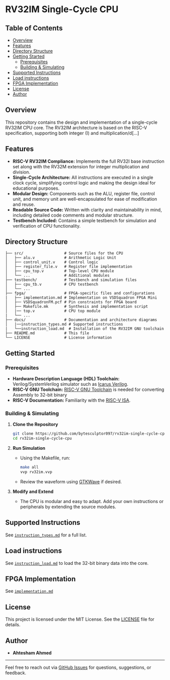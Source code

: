 # RV32IM Single-Cycle CPU

## Table of Contents

- [Overview](#overview)
- [Features](#features)
- [Directory Structure](#directory-structure)
- [Getting Started](#getting-started)
  - [Prerequisites](#prerequisites)
  - [Building & Simulating](#building--simulating)
- [Supported Instructions](#supported-instructions)
- [Load instructions](#load-instructions)
- [FPGA Implementation](#fpga-implementation)
- [License](#license)
- [Author](#author)

## Overview

This repository contains the design and implementation of a single-cycle RV32IM CPU core. The RV32IM architecture is based on the RISC-V specification, supporting both integer (I) and multiplication/d[...]

## Features

- **RISC-V RV32IM Compliance:** Implements the full RV32I base instruction set along with the RV32M extension for integer multiplication and division.
- **Single-Cycle Architecture:** All instructions are executed in a single clock cycle, simplifying control logic and making the design ideal for educational purposes.
- **Modular Design:** Components such as the ALU, register file, control unit, and memory unit are well-encapsulated for ease of modification and reuse.
- **Readable Source Code:** Written with clarity and maintainability in mind, including detailed code comments and modular structure.
- **Testbench Included:** Contains a simple testbench for simulation and verification of CPU functionality.

## Directory Structure

```
├── src/                  # Source files for the CPU
│   ├── alu.v             # Arithmetic Logic Unit
│   ├── control_unit.v    # Control logic
│   ├── register_file.v   # Register file implementation
│   ├── cpu_top.v         # Top-level CPU module
│   └── ...               # Additional modules
├── testbench/            # Testbench and simulation files
│   ├── cpu_tb.v          # CPU testbench
│   └── ...               
├── fpga/                 # FPGA-specific files and configurations
|   ├── implementation.md # Implementation on VSDSquadron FPGA Mini
│   ├── VSDSquadronFM.pcf # Pin constraints for FPGA board
│   ├── Makefile.mk       # Synthesis and implementation script
│   |── top.v             # CPU top module
|   └── ...
├── docs/                 # Documentation and architecture diagrams
│   |──instruction_types.md # Supported instructions
|   └──instruction_load.md  # Installation of the RV32IM GNU toolchain
├── README.md             # This file
└── LICENSE               # License information
```

## Getting Started

### Prerequisites

- **Hardware Description Language (HDL) Toolchain:** Verilog/SystemVerilog simulator such as [Icarus Verilog](http://iverilog.icarus.com/).
- **RISC-V GNU Toolchain:** [RISC-V GNU Toolchain](https://github.com/bytesculptor097/rv32im-single-cycle-cpu/blob/main/docs/instruction_load.md/installing-the-risc-v-gnu-toolchain) is needed for converting Assembly to 32-bit binary
- **RISC-V Documentation:** Familiarity with the [RISC-V ISA](https://riscv.org/technical/specifications/).

### Building & Simulating

1. **Clone the Repository**
   ```sh
   git clone https://github.com/bytesculptor097/rv32im-single-cycle-cpu.git
   cd rv32im-single-cycle-cpu
   ```

2. **Run Simulation**
   - Using the Makefile, run:
     ```sh
     make all
     vvp rv32im.vvp
     ```
   - Review the waveform using [GTKWave](http://gtkwave.sourceforge.net/) if desired.

3. **Modify and Extend**
   - The CPU is modular and easy to adapt. Add your own instructions or peripherals by extending the source modules.

## Supported Instructions

See [`instruction_types.md`](docs/instruction_types.md) for a full list.

## Load instructions

See [`instruction_load.md`](docs/instruction_load.md) to load the 32-bit binary data into the core. 

## FPGA Implementation

See [`implementation.md`](fpga/implementation.md)



## License

This project is licensed under the MIT License. See the [LICENSE](LICENSE) file for details.

## Author

- **Ahtesham Ahmed**

---

Feel free to reach out via [GitHub Issues](https://github.com/bytesculptor097/rv32im-single-cycle-cpu/issues) for questions, suggestions, or feedback.
